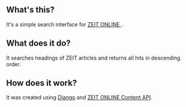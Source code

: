 ## What's this? ##
It's a simple search interface for [ZEIT ONLINE ](http://zeit.de).

## What does it do? ##
It searches headings of ZEIT articles and returns all hits in descending order.

## How does it work? ##
It was created using [Django](http://djangoproject.com) and [ZEIT ONLINE Content API](http://developer.zeit.de/index/).
